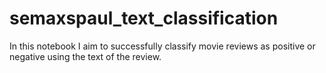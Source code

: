 # semaxspaul_text_classification
In this notebook I aim to successfully classify movie reviews as positive or negative using the text of the review.
